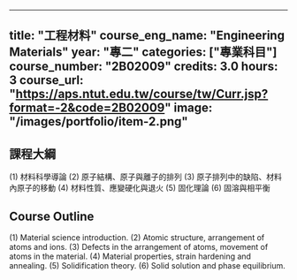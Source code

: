 
---
title: "工程材料"
course_eng_name: "Engineering Materials"
year: "專二"
categories: ["專業科目"]
course_number: "2B02009"
credits: 3.0
hours: 3
course_url: "https://aps.ntut.edu.tw/course/tw/Curr.jsp?format=-2&code=2B02009"
image: "/images/portfolio/item-2.png"
---

## 課程大綱

(1)	材料科學導論
(2)	原子結構、原子與離子的排列
(3)	原子排列中的缺陷、材料內原子的移動
(4)	材料性質、應變硬化與退火
(5)	固化理論
(6) 固溶與相平衡

## Course Outline

(1)	Material science introduction.
(2)	Atomic structure, arrangement of atoms and ions.
(3)	Defects in the arrangement of atoms, movement of atoms in the material.
(4)	Material properties, strain hardening and annealing.
(5)	Solidification theory.
(6) Solid solution and phase equilibrium.
